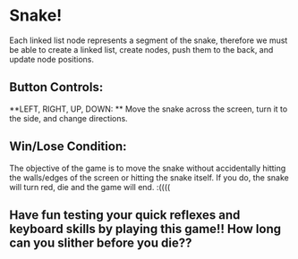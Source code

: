 # Snake!
Each linked list node represents a segment of the snake, therefore we must be able to create a linked list, create nodes, push them to the back, and update node positions.

## Button Controls:
**LEFT, RIGHT, UP, DOWN: ** Move the snake across the screen, turn it to the side, and change directions.

## Win/Lose Condition:
The objective of the game is to move the snake without accidentally hitting the walls/edges of the screen or hitting the snake itself. If you do, the snake will turn red, die and the game will end. :((((


## Have fun testing your quick reflexes and keyboard skills by playing this game!! How long can you slither before you die??

